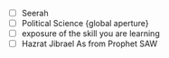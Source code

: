 - [ ] Seerah
- [ ] Political Science {global aperture}
- [ ]  exposure of the skill you are learning
- [ ] Hazrat Jibrael As from Prophet SAW